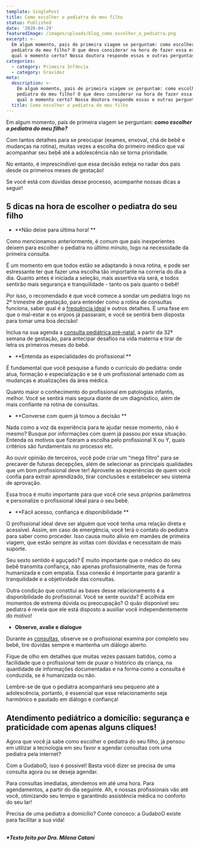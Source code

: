 ```yaml
---
template: SinglePost
title: Como escolher o pediatra do meu filho
status: Published
date: '2020-04-29'
featuredImage: /images/uploads/blog_como_escolher_o_pediatra.png
excerpt: >-
  Em algum momento, pais de primeira viagem se perguntam: como escolher o
  pediatra do meu filho? O que devo considerar na hora de fazer essa escolha e
  qual o momento certo? Nossa doutora responde essas e outras perguntas aqui!
categories:
  - category: Primeira Infância
  - category: Gravidez
meta:
  description: >-
    Em algum momento, pais de primeira viagem se perguntam: como escolher o
    pediatra do meu filho? O que devo considerar na hora de fazer essa escolha e
    qual o momento certo? Nossa doutora responde essas e outras perguntas aqui!
  title: Como escolher o pediatra do meu filho
---
```

Em algum momento, pais de primeira viagem se perguntam: **_como escolher o pediatra do meu filho?_** 

Com tantos detalhes para se preocupar (exames, enxoval, chá de bebê e mudanças na rotina), muitas vezes a escolha do primeiro médico que vai acompanhar seu bebê até a adolescência não se torna prioridade. 

No entanto, é imprescindível que essa decisão esteja no radar dos pais desde os primeiros meses de gestação!

Se você está com dúvidas desse processo, acompanhe nossas dicas a seguir!





## 5 dicas na hora de escolher o pediatra do seu filho



* **Não deixe para última hora!**

Como mencionamos anteriormente, é comum que pais inexperientes deixem para escolher o pediatra no último minuto, logo na necessidade da primeira consulta. 

É um momento em que todos estão se adaptando à nova rotina, e pode ser estressante ter que fazer uma escolha tão importante na correria do dia a dia. Quanto antes é iniciada a seleção, mais assertiva ela será, e todos sentirão mais segurança e tranquilidade - tanto os pais quanto o bebê!

Por isso, o recomendado é que você comece a sondar um pediatra logo no 2º trimestre de gestação, para entender como a rotina de consultas funciona, saber qual é a [frequência ideal](https://blog.gudaboo.com.br/posts/frequencia-ideal-de-consultas-ao-pediatra/) e outros detalhes. É uma fase em que o mal-estar e os enjoos já passaram, e você se sentirá bem disposta para tomar uma boa decisão! 

Inclua na sua agenda a [consulta pediátrica pré-natal](https://blog.gudaboo.com.br/posts/consulta-pre-natal-pediatrica-por-que-fazer/), a partir da 32ª semana de gestação, para antecipar desafios na vida materna e tirar de letra os primeiros meses do bebê.



* **Entenda as especialidades do profissional**

É fundamental que você pesquise a fundo o currículo do pediatra: onde atua, formação e especialização e se é um profissional antenado com as mudanças e atualizações da área médica. 

Quanto maior o conhecimento do profissional em patologias infantis, melhor. Você se sentirá mais segura diante de um diagnóstico, além de mais confiante na rotina de consultas.



* **Converse com quem já tomou a decisão **

Nada como a voz da experiência para te ajudar nesse momento, não é mesmo? Busque por informações com quem já passou por essa situação. Entenda os motivos que fizeram a escolha pelo profissional X ou Y, quais critérios são fundamentais no processo etc.

Ao ouvir opinião de terceiros, você pode criar um “mega filtro” para se precaver de futuras decepções, além de selecionar as principais qualidades que um bom profissional deve ter! Aproveite as experiências de quem você confia para extrair aprendizado, tirar conclusões e estabelecer seu sistema de aprovação.

Essa troca é muito importante para que você crie seus próprios parâmetros e personalize o profissional ideal para o seu bebê. 



* **Fácil acesso, confiança e disponibilidade**

O profissional ideal deve ser alguém que você tenha uma relação direta e acessível. Assim, em caso de emergência, você terá o contato do pediatra para saber como proceder. Isso causa muito alívio em mamães de primeira viagem, que estão sempre às voltas com dúvidas e necessitam de mais suporte.

Seu sexto sentido é aguçado? É muito importante que o médico do seu bebê transmita confiança, não apenas profissionalmente, mas de forma humanizada e com empatia. Essa conexão é importante para garantir a tranquilidade e a objetividade das consultas.

Outra condição que constitui as bases desse relacionamento é a disponibilidade do profissional. Você se sente ouvida? É acolhida em momentos de extrema dúvida ou preocupação? O quão disponível seu pediatra é revela que ele está disposto a auxiliar você independentemente do motivo!



* **Observe, avalie e dialogue**

Durante as [consultas](https://blog.gudaboo.com.br/posts/consulta-de-puericultura-o-que-e-avaliado/), observe se o profissional examina por completo seu bebê, tire dúvidas sempre e mantenha um diálogo aberto. 

Fique de olho em detalhes que muitas vezes passam batidos, como a facilidade que o profissional tem de puxar o histórico da criança, na quantidade de informações documentadas e na forma como a consulta é conduzida, se é humanizada ou não. 

Lembre-se de que o pediatra acompanhará seu pequeno até a adolescência, portanto, é essencial que esse relacionamento seja harmônico e pautado em diálogo e confiança!



## Atendimento pediátrico a domicílio: segurança e praticidade com apenas alguns cliques!



Agora que você já sabe como escolher o pediatra do seu filho, já pensou em utilizar a tecnologia em seu favor e agendar consultas com uma pediatra pela internet?

Com a GudaboO, isso é possível! Basta você dizer se precisa de uma consulta agora ou se deseja agendar.

Para consultas imediatas, atendemos em até uma hora. Para agendamentos, a partir do dia seguinte.  Ah, e nossas profissionais vão até você, otimizando seu tempo e garantindo assistência médica no conforto do seu lar! 

Precisa de uma pediatra a domicílio? Conte conosco: a GudaboO existe para facilitar a sua vida!

\
**_\*Texto feito por Dra. Milena Catani_**
